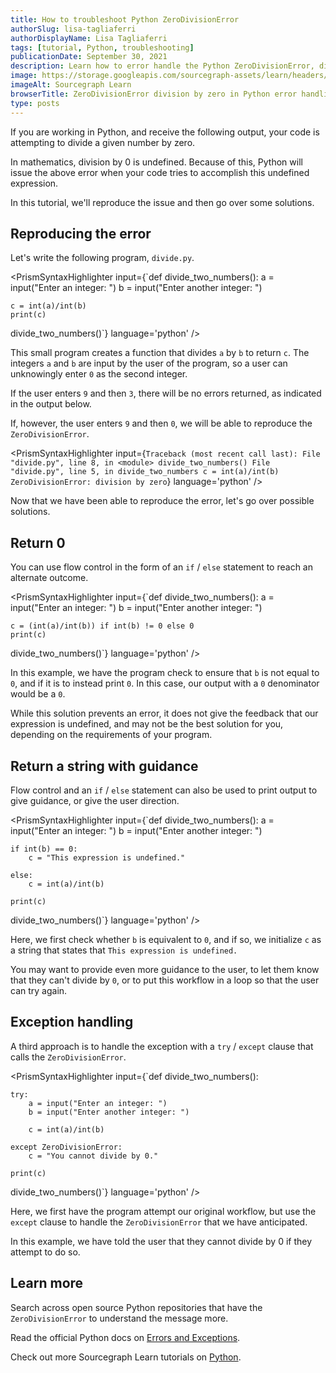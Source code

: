 ```yaml
---
title: How to troubleshoot Python ZeroDivisionError
authorSlug: lisa-tagliaferri
authorDisplayName: Lisa Tagliaferri
tags: [tutorial, Python, troubleshooting]
publicationDate: September 30, 2021
description: Learn how to error handle the Python ZeroDivisionError, division by zero
image: https://storage.googleapis.com/sourcegraph-assets/learn/headers/sourcegraph-learn-header.png
imageAlt: Sourcegraph Learn
browserTitle: ZeroDivisionError division by zero in Python error handling
type: posts
---
```


If you are working in Python, and receive the following output, your code is attempting to divide a given number by zero.

<PrismSyntaxHighlighter
input='ZeroDivisionError: division by zero'
language='python'
/>

In mathematics, division by 0 is undefined. Because of this, Python will issue the above error when your code tries to accomplish this undefined expression. 

In this tutorial, we'll reproduce the issue and then go over some solutions.

## Reproducing the error

Let's write the following program, `divide.py`. 

<PrismSyntaxHighlighter
input={`def divide_two_numbers():
    a = input("Enter an integer: ")
    b = input("Enter another integer: ")
 
    c = int(a)/int(b)
    print(c)
  
divide_two_numbers()`}
language='python'
/>

This small program creates a function that divides `a` by `b` to return `c`. The integers `a` and `b` are input by the user of the program, so a user can unknowingly enter `0` as the second integer.

If the user enters `9` and then `3`, there will be no errors returned, as indicated in the output below.

<PrismSyntaxHighlighter
input='Enter an integer: 9
Enter another integer: 3
3.0'
language='python'
/>

If, however, the user enters `9` and then `0`, we will be able to reproduce the `ZeroDivisionError`.

<PrismSyntaxHighlighter
input={`Traceback (most recent call last):
  File "divide.py", line 8, in <module>
    divide_two_numbers()
  File "divide.py", line 5, in divide_two_numbers
    c = int(a)/int(b)
ZeroDivisionError: division by zero`}
language='python'
/>

Now that we have been able to reproduce the error, let's go over possible solutions.

## Return 0

You can use flow control in the form of an `if` / `else` statement to reach an alternate outcome. 

<PrismSyntaxHighlighter
input={`def divide_two_numbers():
    a = input("Enter an integer: ")
    b = input("Enter another integer: ")
 
    c = (int(a)/int(b)) if int(b) != 0 else 0
    print(c)
  
divide_two_numbers()`}
language='python'
/>

In this example, we have the program check to ensure that `b` is not equal to `0`, and if it is to instead print `0`. In this case, our output with a `0` denominator would be a `0`.

<PrismSyntaxHighlighter
input='Enter an integer: 9
Enter another integer: 0
0'
language='python'
/>

While this solution prevents an error, it does not give the feedback that our expression is undefined, and may not be the best solution for you, depending on the requirements of your program.

## Return a string with guidance 

Flow control and an `if` / `else` statement can also be used to print output to give guidance, or give the user direction.

<PrismSyntaxHighlighter
input={`def divide_two_numbers():
    a = input("Enter an integer: ")
    b = input("Enter another integer: ")
 
    if int(b) == 0:
        c = "This expression is undefined."
 
    else:
        c = int(a)/int(b)
 
    print(c)
  
divide_two_numbers()`}
language='python'
/>

Here, we first check whether `b` is equivalent to `0`, and if so, we initialize `c` as a string that states that `This expression is undefined.`

<PrismSyntaxHighlighter
input='Enter an integer: 9
Enter another integer: 0
This expression is undefined.'
language='python'
/>

You may want to provide even more guidance to the user, to let them know that they can't divide by `0`, or to put this workflow in a loop so that the user can try again.

## Exception handling

A third approach is to handle the exception with a `try` / `except` clause that calls the `ZeroDivisionError`.

<PrismSyntaxHighlighter
input={`def divide_two_numbers():
 
    try:
        a = input("Enter an integer: ")
        b = input("Enter another integer: ")
 
        c = int(a)/int(b)
 
    except ZeroDivisionError:
        c = "You cannot divide by 0."
 
    print(c)
 
divide_two_numbers()`}
language='python'
/>

Here, we first have the program attempt our original workflow, but use the `except` clause to handle the `ZeroDivisionError` that we have anticipated. 

<PrismSyntaxHighlighter
input='Enter an integer: 9
Enter another integer: 0
You cannot divide by 0.'
language='python'
/>

In this example, we have told the user that they cannot divide by 0 if they attempt to do so.

## Learn more

Search across open source Python repositories that have the `ZeroDivisionError` to understand the message more.

<SourcegraphSearch query="ZeroDivisionError: division by zero lang:python" patternType="literal"/>

Read the official Python docs on [Errors and Exceptions](https://docs.python.org/3/tutorial/errors.html).

Check out more Sourcegraph Learn tutorials on [Python](https://learn.sourcegraph.com/tags/python).